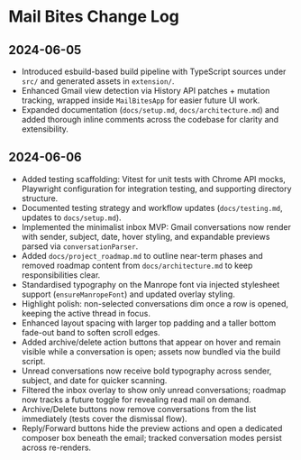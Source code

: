 # Mail Bites Change Log

## 2024-06-05
- Introduced esbuild-based build pipeline with TypeScript sources under `src/` and generated assets in `extension/`.
- Enhanced Gmail view detection via History API patches + mutation tracking, wrapped inside `MailBitesApp` for easier future UI work.
- Expanded documentation (`docs/setup.md`, `docs/architecture.md`) and added thorough inline comments across the codebase for clarity and extensibility.

## 2024-06-06
- Added testing scaffolding: Vitest for unit tests with Chrome API mocks, Playwright configuration for integration testing, and supporting directory structure.
- Documented testing strategy and workflow updates (`docs/testing.md`, updates to `docs/setup.md`).
- Implemented the minimalist inbox MVP: Gmail conversations now render with sender, subject, date, hover styling, and expandable previews parsed via `conversationParser`.
- Added `docs/project_roadmap.md` to outline near-term phases and removed roadmap content from `docs/architecture.md` to keep responsibilities clear.
- Standardised typography on the Manrope font via injected stylesheet support (`ensureManropeFont`) and updated overlay styling.
- Highlight polish: non-selected conversations dim once a row is opened, keeping the active thread in focus.
- Enhanced layout spacing with larger top padding and a taller bottom fade-out band to soften scroll edges.
- Added archive/delete action buttons that appear on hover and remain visible while a conversation is open; assets now bundled via the build script.
- Unread conversations now receive bold typography across sender, subject, and date for quicker scanning.
- Filtered the inbox overlay to show only unread conversations; roadmap now tracks a future toggle for revealing read mail on demand.
- Archive/Delete buttons now remove conversations from the list immediately (tests cover the dismissal flow).
- Reply/Forward buttons hide the preview actions and open a dedicated composer box beneath the email; tracked conversation modes persist across re-renders.
